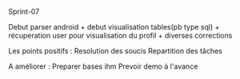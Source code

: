 Sprint-07

Debut parser android + debut visualisation tables(pb type sql) + récuperation user pour visualisation du profil + diverses corrections

Les points positifs :
    	   Resolution des soucis
	   Repartition des tâches

A améliorer :
  	    Preparer bases ihm
	    Prevoir demo à l'avance